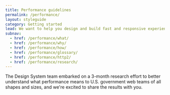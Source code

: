 ```yaml
---
title: Performance guidelines
permalink: /performance/
layout: styleguide
category: Getting started
lead: We want to help you design and build fast and responsive experiences.
subnav:
  - href: /performance/what/
  - href: /performance/why/
  - href: /performance/how/
  - href: /performance/glossary/
  - href: /performance/http2/
  - href: /performance/research/
---
```


The Design System team embarked on a 3-month research effort to better understand
what performance means to U.S. government web teams of all shapes and sizes,
and we're excited to share the results with you.

